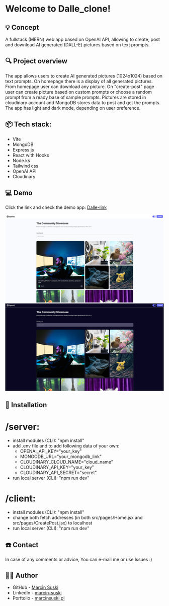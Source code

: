 # Welcome to Dalle_clone!


## 💡 Concept
A fullstack (MERN) web app based on OpenAI API, allowing to create, post and download AI generated (DALL-E) pictures based on text prompts.
 
## 🔍 Project overview 
The app allows users to create AI generated pictures (1024x1024) based on text prompts. On homepage there is a display of all generated pictures. From homepage user can download any picture. 
On "create-post" page user can create picture based on custom prompts or choose a random prompt from a ready base of sample prompts.
Pictures are stored in cloudinary account and MongoDB stores data to post and get the prompts.
The app has light and dark mode, depending on user preference.



## 📦 Tech stack:
- Vite
- MongoDB
- Express.js
- React with Hooks
- Node.ks
- Tailwind css
- OpenAI API
- Cloudinary

 
## 💻 Demo

Click the link and check the demo app: [Dalle-link](https://ms-dalle.netlify.app/)

![](./client/src/assets/screenshot_light.JPG)
![](./client/src/assets/screenshot_dark.JPG)

## 💾 Installation
# /server:
- install modules (CLI):  "npm install"
- add .env file and to add following data of your own:
  - OPENAI_API_KEY="your_key"
  - MONGODB_URL="your_mongodb_link"
  - CLOUDINARY_CLOUD_NAME="cloud_name"
  - CLOUDINARY_API_KEY="your_key"
  - CLOUDINARY_API_SECRET="secret"
- run local server (CLI):  "npm run dev"

# /client:
- install modules (CLI):  "npm install"
- change both fetch addresses (in both src/pages/Home.jsx and src/pages/CreatePost.jsx) to localhost 
- run local server (CLI):  "npm run dev"


## ☎️ Contact
In case of any comments or advice, You can e-mail me or use Issues :)

## 🧙‍♂️ Author
- GitHub - [Marcin Suski](https://github.com/marcinsuski)
- LinkedIn - [marcin-suski](https://www.linkedin.com/in/marcin-suski/)
- Porftolio - [marcinsuski.pl](https://marcinsuski.pl)
